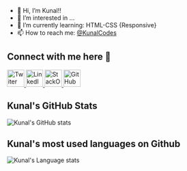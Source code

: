 - 👋 Hi, I’m Kunal!!
- 👀 I’m interested in ...
- 🌱 I’m currently learning: HTML-CSS {Responsive}
- 📫 How to reach me: [@KunalCodes](https://twitter.com/KunalCodes)

## Connect with me here 🤝

<a href="https://twitter.com/KunalCodes" alt="@KunalCodes">
  <img            src="https://camo.githubusercontent.com/35b0b8bfbd8840f35607fb56ad0a139047fd5d6e09ceb060c5c6f0a5abd1044c/68747470733a2f2f6564656e742e6769746875622e696f2f537570657254696e7949636f6e732f696d616765732f7376672f747769747465722e737667" width="40px" alt="Twiter">
 </a>

<a href="https://www.linkedin.com/in/kunal-chaudhari-657386219/" alt="Kunal Chaudhari">
  <img    src="https://camo.githubusercontent.com/c8a9c5b414cd812ad6a97a46c29af67239ddaeae08c41724ff7d945fb4c047e5/68747470733a2f2f6564656e742e6769746875622e696f2f537570657254696e7949636f6e732f696d616765732f7376672f6c696e6b6564696e2e737667" width="40px" alt="LinkedIn">
</a>

<a href="https://stackoverflow.com/users/17241439/kunal" alt="kunal">
  <img src="https://camo.githubusercontent.com/ad1dcdc76b0be1423e54a791d31311e91e8e89bb8492be214cfc3390e24c323d/68747470733a2f2f6564656e742e6769746875622e696f2f537570657254696e7949636f6e732f696d616765732f7376672f737461636b6f766572666c6f772e737667" width="40px" alt="StackOverFlow">

<a href="https://github.com/kc-codes" alt="kc-codes">
  <img src="https://camo.githubusercontent.com/b079fe922f00c4b86f1b724fbc2e8141c468794ce8adbc9b7456e5e1ad09c622/68747470733a2f2f6564656e742e6769746875622e696f2f537570657254696e7949636f6e732f696d616765732f7376672f6769746875622e737667" width="40px" alt="GitHub">
  </a>
 
 
## Kunal's GitHub Stats
  ![Kunal's GitHub stats](https://github-readme-stats.vercel.app/api?username=kc-codes&show_icons=true&theme=monokai&hide_title=true)
  
  
## Kunal's most used languages on Github
  ![Kunal's Language stats](https://github-readme-stats.vercel.app/api/top-langs?username=kc-codes&show_icons=true&locale=en&layout=compact&theme=monokai)
